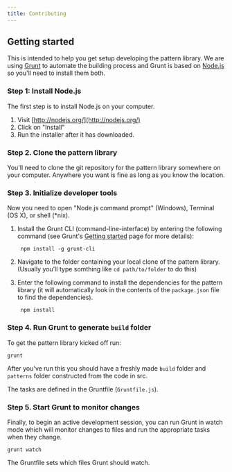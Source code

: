 ```yaml
---
title: Contributing
---
```


## Getting started

This is intended to help you get setup developing the pattern library. We are using [Grunt](http://gruntjs.com/) to automate the building process and Grunt is based on [Node.js](http://nodejs.org/) so you'll need to install them both.

### Step 1: Install Node.js

The first step is to install Node.js on your computer. 

1. Visit [http://nodejs.org/](http://nodejs.org/)
2. Click on "Install"
3. Run the installer after it has downloaded.

### Step 2. Clone the pattern library

You'll need to clone the git repository for the pattern library somewhere on your computer. Anywhere you want is fine as long as you know the location.

### Step 3. Initialize developer tools

Now you need to open "Node.js command prompt" (Windows), Terminal (OS X), or shell (*nix). 

1. Install the Grunt CLI (command-line-interface) by entering the following command (see Grunt's [Getting started](http://gruntjs.com/getting-started) page for more details):

        npm install -g grunt-cli

2. Navigate to the folder containing your local clone of the pattern library. (Usually you'll type somthing like `cd path/to/folder` to do this)

3. Enter the following command to install the dependencies for the pattern library (it will automatically look in the contents of the `package.json` file to find the dependencies).

        npm install


### Step 4. Run Grunt to generate `build` folder

To get the pattern library kicked off run:

    grunt

After you've run this you should have a freshly made `build` folder and `patterns` folder constructed from the code in src. 

The tasks are defined in the Gruntfile (`Gruntfile.js`).


### Step 5. Start Grunt to monitor changes

Finally, to begin an active development session, you can run Grunt in watch mode which will monitor changes to files and run the appropriate tasks when they change. 

    grunt watch

The Gruntfile sets which files Grunt should watch.
